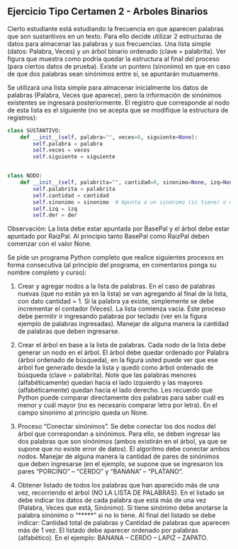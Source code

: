 <h2> Ejercicio Tipo Certamen 2 - Arboles Binarios </h2>

Cierto estudiante está estudiando la frecuencia en que aparecen palabras que son sustantivos en un texto. Para ello decide utilizar 2 estructuras de datos para almacenar las palabras y sus frecuencias. Una lista simple (datos: Palabra, Veces) y un árbol binario ordenado (clave = palabrita). Ver figura que muestra como podría quedar la estructura al final del proceso (para ciertos datos de prueba). Existe un puntero (sinonimo) en que en caso de que dos palabras sean sinónimos entre si, se apuntarán mutuamente. 

Se utilizará una lista simple para almacenar inicialmente los datos de palabras (Palabra, Veces que aparece), pero la información de sinónimos existentes se ingresará posteriormente. El registro que corresponde al nodo de esta lista es el siguiente (no se acepta que se modifique la estructura de registros): 

```python
class SUSTANTIVO:
    def __init__(self, palabra="", veces=0, siguiente=None):
        self.palabra = palabra
        self.veces = veces
        self.siguiente = siguiente


class NODO:
    def __init__(self, palabrita="", cantidad=0, sinonimo=None, izq=None, der=None):
        self.palabrita = palabrita
        self.cantidad = cantidad
        self.sinonimo = sinonimo  # Apunta a un sinónimo (si tiene) o es None.
        self.izq = izq
        self.der = der
```

Observación: La lista debe estar apuntada por BasePal y el árbol debe estar apuntado por RaizPal. Al principio tanto BasePal como RaizPal deben comenzar con el valor None. 


Se pide un programa Python completo que realice siguientes procesos en forma consecutiva (al principio del programa, en comentarios ponga su nombre completo y curso):

1.	Crear y agregar nodos a la lista de palabras. En el caso de palabras nuevas (que no están ya en la lista) se van agregando al final de la lista, con dato cantidad = 1. Si la palabra ya existe, simplemente se debe incrementar el contador (Veces). La lista comienza vacía. Este proceso debe permitir ir ingresando palabras por teclado (ver en la figura ejemplo de palabras ingresadas). Manejar de alguna manera la cantidad de palabras que deben ingresarse. 

2.	Crear el árbol en base a la lista de palabras. Cada nodo de la lista debe generar un nodo en el árbol. El árbol debe quedar ordenado por Palabra (árbol ordenado de búsqueda), en la figura usted puede ver que ese árbol fue generado desde la lista y quedó como árbol ordenado de búsqueda (clave = palabrita). Note que las palabras menores (alfabéticamente) quedan hacia el lado izquierdo y las mayores (alfabéticamente) quedan hacia el lado derecho. Les recuerdo que Python puede comparar directamente dos palabras para saber cuál es menor y cuál mayor (no es necesario comparar letra por letra). En el campo sinonimo al principio queda un None. 

3.	Proceso “Conectar sinónimos”. Se debe conectar los dos nodos del árbol que correspondan a sinónimos. Para ello, se deben ingresar las dos palabras que son sinónimos (ambos existirán en el árbol, ya que se supone que no existe error de datos). El algoritmo debe conectar ambos nodos. Manejar de alguna manera la cantidad de pares de sinónimos que deben ingresarse (en el ejemplo, se supone que se ingresaron los pares “PORCINO” – “CERDO” y “BANANA” – “PLATANO”. 

4.	Obtener listado de todos los palabras que han aparecido más de una vez, recorriendo el árbol (NO LA LISTA DE PALABRAS). En el listado se debe indicar los datos de cada palabra que está más de una vez (Palabra, Veces que está, Sinónimo). Si tiene sinónimo debe anotarse la palabra sinónimo o “*****” si no lo tiene. Al final del listado se debe indicar: Cantidad total de palabras y Cantidad de palabras que aparecen más de 1 vez. El listado debe aparecer ordenado por palabras (alfabético). En el ejemplo: BANANA – CERDO – LAPIZ – ZAPATO. 
